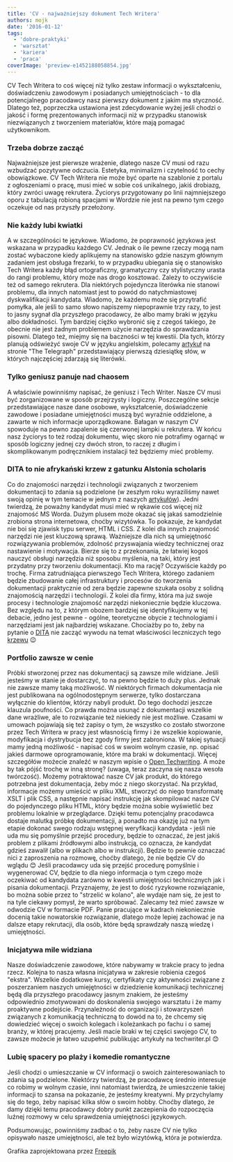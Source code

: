 ```yaml
---
title: 'CV - najważniejszy dokument Tech Writera'
authors: mojk
date: '2016-01-12'
tags:
  - 'dobre-praktyki'
  - 'warsztat'
  - 'kariera'
  - 'praca'
coverImage: 'preview-e1452188058854.jpg'
---
```


CV Tech Writera to coś więcej niż tylko zestaw informacji o wykształceniu,
doświadczeniu zawodowym i posiadanych umiejętnościach - to dla potencjalnego
pracodawcy nasz pierwszy dokument z jakim ma styczność. Dlatego też, poprzeczka
ustawiona jest zdecydowanie wyżej jeśli chodzi o jakość i formę prezentowanych
informacji niż w przypadku stanowisk niezwiązanych z tworzeniem materiałów,
które mają pomagać użytkownikom.

<!--truncate-->

### Trzeba dobrze zacząć

Najważniejsze jest pierwsze wrażenie, dlatego nasze CV musi od razu wzbudzać
pozytywne odczucia. Estetyka, minimalizm i czytelność to cechy obowiązkowe. CV
Tech Writera nie może być oparte na szablonie z portalu z ogłoszeniami o pracę,
musi mieć w sobie coś unikalnego, jakiś drobiazg, który zwróci uwagę rekrutera.
Życiorys przygotowany po linii najmniejszego oporu z tabulacją robioną spacjami
w Wordzie nie jest na pewno tym czego oczekuje od nas przyszły przełożony.

### Nie każdy lubi kwiatki

A w szczególności te językowe. Wiadomo, że poprawność językowa jest wskazana w
przypadku każdego CV. Jednak o ile pewne rzeczy mogą nam zostać wybaczone kiedy
aplikujemy na stanowisko gdzie naszym głównym zadaniem jest obsługa frezarki, to
w przypadku ubiegania się o stanowisko Tech Writera każdy błąd ortograficzny,
gramatyczny czy stylistyczny urasta do rangi problemu, który może nas drogo
kosztować. Zależy to oczywiście też od samego rekrutera. Dla niektórych
pojedyncza literówka nie stanowi problemu, dla innych natomiast jest to powód do
natychmiastowej dyskwalifikacji kandydata. Wiadomo, że każdemu może się
przytrafić pomyłka, ale jeśli to samo słowo napiszemy niepoprawnie trzy razy, to
jest to jasny sygnał dla przyszłego pracodawcy, że albo mamy braki w języku albo
dokładności. Tym bardziej ciężko wybronić się z czegoś takiego, że obecnie nie
jest żadnym problemem użycie narzędzia do sprawdzania pisowni. Dlatego też,
miejmy się na baczności w tej kwestii. Dla tych, którzy planują odświeżyć swoje
CV w języku angielskim, polecamy
[artykuł](http://www.telegraph.co.uk/finance/jobs/11498666/top-ten-spelling-mistakes-job-seekers-employees-cvs-curriculum-vitae.html)
na stronie "The Telegraph" przedstawiający pierwszą dziesiątkę słów, w których
najczęściej zdarzają się literówki.

### Tylko geniusz panuje nad chaosem

A właściwie powinniśmy napisać, że geniusz i Tech Writer. Nasze CV musi być
zorganizowane w sposób przejrzysty i logiczny. Poszczególne sekcje
przedstawiające nasze dane osobowe, wykształcenie, doświadczenie zawodowe i
posiadane umiejętności muszą być wyraźnie oddzielone, a zawarte w nich
informacje uporządkowane. Bałagan w naszym CV spowoduje na pewno zapalenie się
czerwonej lampki u rekrutera. W końcu nasz życiorys to też rodzaj dokumentu,
więc skoro nie potrafimy ogarnąć w sposób logiczny jednej czy dwóch stron, to
raczej z długim i skomplikowanym podręcznikiem instalacji też będziemy mieć
problemy.

### DITA to nie afrykański krzew z gatunku Alstonia scholaris

Co do znajomości narzędzi i technologii związanych z tworzeniem dokumentacji to
zdania są podzielone (w zeszłym roku wyraziliśmy nawet swoją opinię w tym
temacie w jednym z naszych
[artykułów](../czy-warto-znac-narzedzia-do-tworzenia-dokumentacji/index.md)).
Jedni twierdzą, że poważny kandydat musi mieć w rękawie coś więcej niż znajomość
MS Worda. Dużym plusem może okazać się jakaś samodzielnie zrobiona strona
internetowa, choćby wizytówka. To pokazuje, że kandydat nie boi się zjawisk typu
serwer, HTML i CSS. Z kolei dla innych znajomość narzędzi nie jest kluczową
sprawą. Ważniejsze dla nich są umiejętność rozwiązywania problemów, zdolność
przyswajania wiedzy technicznej oraz nastawienie i motywacja. Bierze się to z
przekonania, że łatwiej kogoś nauczyć obsługi narzędzia niż sposobu myślenia, na
taki, który jest przydatny przy tworzeniu dokumentacji. Kto ma rację? Oczywiście
każdy po trochę. Firma zatrudniająca pierwszego Tech Writera, którego zadaniem
będzie zbudowanie całej infrastruktury i procesów do tworzenia dokumentacji
praktycznie od zera będzie zapewne szukała osoby z solidną znajomością narzędzi
i technologii. Z kolei dla firmy, która ma już swoje procesy i technologie
znajomość narzędzi niekoniecznie będzie kluczowa. Bez względu na to, z którym
obozem bardziej się identyfikujemy w tej debacie, jedno jest pewne - ogólne,
teoretyczne obycie z technologiami i narzędziami jest jak najbardziej wskazane.
Chociażby po to, żeby na pytanie o
[DITA](https://en.wikipedia.org/wiki/Darwin_Information_Typing_Architecture) nie
zacząć wywodu na temat właściwości leczniczych tego
[krzewu](http://www.stuartxchange.org/Dita.html) 😉

### Portfolio zawsze w cenie

Próbki stworzonej przez nas dokumentacji są zawsze mile widziane. Jeśli jesteśmy
w stanie je dostarczyć, to na pewno będzie to duży plus. Jednak nie zawsze mamy
taką możliwość. W niektórych firmach dokumentacja nie jest publikowana na
ogólnodostępnym serwerze, tylko dostarczana wyłącznie do klientów, którzy nabyli
produkt. Do tego dochodzi jeszcze klauzula poufności. Co prawda można usunąć z
dokumentacji wszelkie dane wrażliwe, ale to rozwiązanie też niekiedy nie jest
możliwe. Czasami w umowach pojawiają się też zapisy o tym, że wszystko co
zostało stworzone przez Tech Writera w pracy jest własnością firmy i że wszelkie
kopiowanie, modyfikacja i dystrybucja bez zgody firmy jest zabroniona. W takiej
sytuacji mamy jedną możliwość - napisać coś w swoim wolnym czasie, np. opisać
jakieś darmowe oprogramowanie, które ma braki w dokumentacji. Więcej szczegółów
możecie znaleźć w naszym wpisie o
[Open Techwriting](../open-techwriting-sposob-na-start-i-rozwoj-kariery/index.md).
A może by tak pójść trochę w inną stronę? (uwaga, teraz zaczyna się nasza wesoła
twórczość). Możemy potraktować nasze CV jak produkt, do którego potrzebna jest
dokumentacja, żeby móc z niego skorzystać. Na przykład, informacje możemy
umieścić w pliku XML, stworzyć do niego transformatę XSLT i plik CSS, a
następnie napisać instrukcję jak skompilować nasze CV do pojedynczego pliku
HTML, który będzie można sobie wyświetlić bez problemu lokalnie w przeglądarce.
Dzięki temu potencjalny pracodawca dostaje malutką próbkę dokumentacji, a
ponadto ma okazję już na tym etapie dokonać swego rodzaju wstępnej weryfikacji
kandydata - jeśli nie uda mu się pomyślnie przejść procedury, będzie to
oznaczać, że jest jakiś problem z plikami źródłowymi albo instrukcją, co
oznacza, że kandydat gdzieś zawalił (albo w plikach albo w instrukcji). Będzie
to pewnie oznaczać nici z zaproszenia na rozmowę, choćby dlatego, że nie będzie
CV do wglądu 😊 Jeśli pracodawcy uda się przejść procedurę pomyślnie i
wygenerować CV, będzie to dla niego informacja o tym czego może oczekiwać od
kandydata zarówno w kwestii umiejętności technicznych jak i pisania
dokumentacji. Przyznajemy, że jest to dość ryzykowne rozwiązanie, bo można sobie
przez to "strzelić w kolano", ale wydaje nam się, że jest to na tyle ciekawy
pomysł, że warto spróbować. Zalecamy też mieć zawsze w odwodzie CV w formacie
PDF. Panie pracujące w kadrach niekoniecznie docenią takie nowatorskie
rozwiązanie, dlatego może lepiej zachować je na dalsze etapy rekrutacji, dla
osób, które będą sprawdzały naszą wiedzę i umiejętności.

### Inicjatywa mile widziana

Nasze doświadczenie zawodowe, które nabywamy w trakcie pracy to jedna rzecz.
Kolejna to nasza własna inicjatywa w zakresie robienia czegoś "ekstra". Wszelkie
dodatkowe kursy, certyfikaty czy aktywności związane z poszerzaniem naszych
umiejętności w dziedzienie komunikacji technicznej będą dla przyszłego
pracodawcy jasnym znakiem, że jesteśmy odpowiednio zmotywowani do doskonalenia
swojego warsztatu i że mamy proaktywne podejście. Przynależność do organizacji i
stowarzyszeń związanych z komunikacją techniczną to dowód na to, że chcemy się
dowiedzieć więcej o swoich kolegach i koleżankach po fachu i o samej branży, w
której pracujemy. Jeśli macie braki w tej części swojego CV, to zawsze możecie
je łatwo uzupełnić publikując artykuły na techwriter.pl 😊

### Lubię spacery po plaży i komedie romantyczne

Jeśli chodzi o umieszczanie w CV informacji o swoich zainteresowaniach to zdania
są podzielone. Niektórzy twierdzą, że pracodawcę średnio interesuje co robimy w
wolnym czasie, inni natomiast twierdzą, że umieszczenie takiej informacji to
szansa na pokazanie, że jesteśmy kreatywni. My przychylamy się do tego, żeby
napisać kilka słów o swoim hobby. Choćby dlatego, że damy dzięki temu pracodawcy
dobry punkt zaczepienia do rozpoczęcia luźnej rozmowy w celu sprawdzenia
umiejętności językowych.

Podsumowując, powinniśmy zadbać o to, żeby nasze CV nie tylko opisywało nasze
umiejętności, ale też było wizytówką, która je potwierdza.

Grafika zaprojektowana przez
[Freepik](http://pl.freepik.com/darmowe-wektory/pisanie-cv-wektor_759121.htm)
